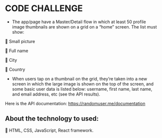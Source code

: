 # CODE CHALLENGE

* The app/page  have a Master/Detail flow in which at least 50 profile image thumbnails are
shown on a grid on a “home” screen. The list must show:

 Small picture

 Full name

 City

 Country

* When users tap on a thumbnail on the grid, they’re taken into a new screen in which the large image
is shown on the top of the screen, and some basic user data is listed below: username, first name, last
name, and email address, etc (see the API results).

Here is the API documentation: https://randomuser.me/documentation


## About the technology to used:

 HTML, CSS, JavaScript, React framework.
